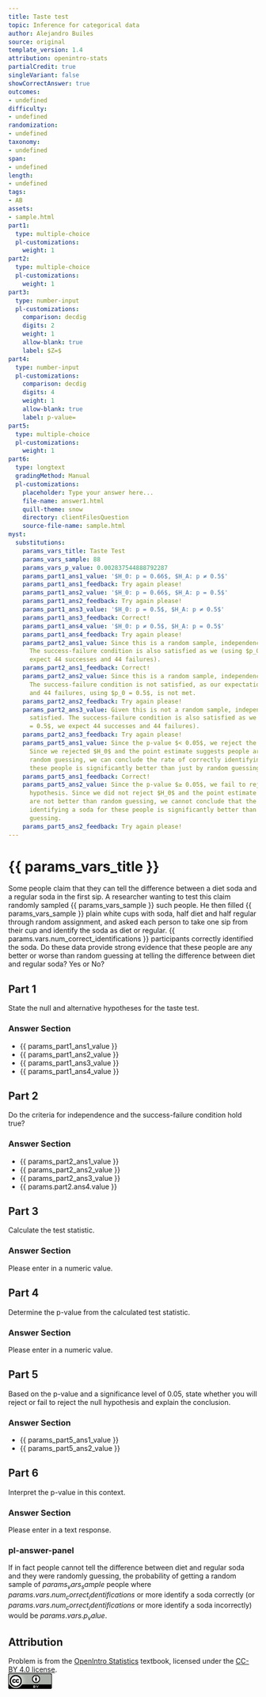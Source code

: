 ```yaml
---
title: Taste test
topic: Inference for categorical data
author: Alejandro Builes
source: original
template_version: 1.4
attribution: openintro-stats
partialCredit: true
singleVariant: false
showCorrectAnswer: true
outcomes:
- undefined
difficulty:
- undefined
randomization:
- undefined
taxonomy:
- undefined
span:
- undefined
length:
- undefined
tags:
- AB
assets:
- sample.html
part1:
  type: multiple-choice
  pl-customizations:
    weight: 1
part2:
  type: multiple-choice
  pl-customizations:
    weight: 1
part3:
  type: number-input
  pl-customizations:
    comparison: decdig
    digits: 2
    weight: 1
    allow-blank: true
    label: $Z=$
part4:
  type: number-input
  pl-customizations:
    comparison: decdig
    digits: 4
    weight: 1
    allow-blank: true
    label: p-value=
part5:
  type: multiple-choice
  pl-customizations:
    weight: 1
part6:
  type: longtext
  gradingMethod: Manual
  pl-customizations:
    placeholder: Type your answer here...
    file-name: answer1.html
    quill-theme: snow
    directory: clientFilesQuestion
    source-file-name: sample.html
myst:
  substitutions:
    params_vars_title: Taste Test
    params_vars_sample: 88
    params_vars_p_value: 0.002837544888792287
    params_part1_ans1_value: '$H_0: p = 0.66$, $H_A: p ≠ 0.5$'
    params_part1_ans1_feedback: Try again please!
    params_part1_ans2_value: '$H_0: p = 0.66$, $H_A: p = 0.5$'
    params_part1_ans2_feedback: Try again please!
    params_part1_ans3_value: '$H_0: p = 0.5$, $H_A: p ≠ 0.5$'
    params_part1_ans3_feedback: Correct!
    params_part1_ans4_value: '$H_0: p ≠ 0.5$, $H_A: p = 0.5$'
    params_part1_ans4_feedback: Try again please!
    params_part2_ans1_value: Since this is a random sample, independence is satisfied.
      The success-failure condition is also satisfied as we (using $p_0 = 0.5$, we
      expect 44 successes and 44 failures).
    params_part2_ans1_feedback: Correct!
    params_part2_ans2_value: Since this is a random sample, independence is satisfied.
      The success-failure condition is not satisfied, as our expectation of 44 successes
      and 44 failures, using $p_0 = 0.5$, is not met.
    params_part2_ans2_feedback: Try again please!
    params_part2_ans3_value: Given this is not a random sample, independence is not
      satisfied. The success-failure condition is also satisfied as we (using $p_0
      = 0.5$, we expect 44 successes and 44 failures).
    params_part2_ans3_feedback: Try again please!
    params_part5_ans1_value: Since the p-value $< 0.05$, we reject the null hypothesis.
      Since we rejected $H_0$ and the point estimate suggests people are better than
      random guessing, we can conclude the rate of correctly identifying a soda for
      these people is significantly better than just by random guessing.
    params_part5_ans1_feedback: Correct!
    params_part5_ans2_value: Since the p-value $≥ 0.05$, we fail to reject the null
      hypothesis. Since we did not reject $H_0$ and the point estimate suggests people
      are not better than random guessing, we cannot conclude that the rate of correctly
      identifying a soda for these people is significantly better than just by random
      guessing.
    params_part5_ans2_feedback: Try again please!
---
```

# {{ params_vars_title }}
Some people claim that they can tell the difference between a diet soda and a regular soda in the first sip. A researcher wanting to test this claim randomly sampled {{ params_vars_sample }} such people. He then filled {{ params_vars_sample }} plain white cups with soda, half diet and half regular through random assignment, and asked each person to take one sip from their cup and identify the soda as diet or regular. {{ params.vars.num_correct_identifications }} participants correctly identified the soda. Do these data provide strong evidence that these people are any better or worse than random guessing at telling the difference between diet and regular soda? Yes or No?

## Part 1

State the null and alternative hypotheses for the taste test.

### Answer Section

- {{ params_part1_ans1_value }}
- {{ params_part1_ans2_value }}
- {{ params_part1_ans3_value }}
- {{ params_part1_ans4_value }}

## Part 2

Do the criteria for independence and the success-failure condition hold true?

### Answer Section

- {{ params_part2_ans1_value }}
- {{ params_part2_ans2_value }}
- {{ params_part2_ans3_value }}
- {{ params.part2.ans4.value }}

## Part 3

Calculate the test statistic.

### Answer Section

Please enter in a numeric value.

## Part 4

Determine the p-value from the calculated test statistic.

### Answer Section

Please enter in a numeric value.

## Part 5

Based on the p-value and a significance level of 0.05, state whether you will reject or fail to reject the null hypothesis and explain the conclusion.

### Answer Section

- {{ params_part5_ans1_value }}
- {{ params_part5_ans2_value }}

## Part 6

Interpret the p-value in this context.

### Answer Section

Please enter in a text response.

### pl-answer-panel

If in fact people cannot tell the difference between diet and regular soda and they were randomly guessing, the probability of getting a random sample of ${{ params_vars_sample }}$ people where ${{ params.vars.num_correct_identifications }}$ or more identify a soda correctly (or ${{ params.vars.num_correct_identifications }}$ or more identify a soda incorrectly) would be ${{ params.vars.p_value }}$.

## Attribution

Problem is from the [OpenIntro Statistics](https://openintro.org/book/os/) textbook, licensed under the [CC-BY 4.0 license](https://creativecommons.org/licenses/by/4.0/).<br>![Image representing the Creative Commons 4.0 BY license.](https://raw.githubusercontent.com/firasm/bits/master/by.png)